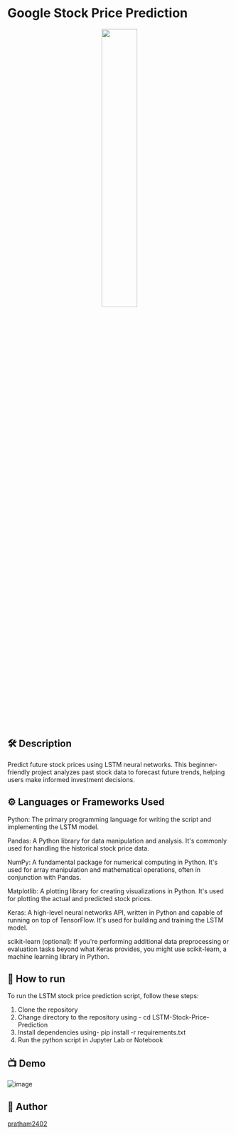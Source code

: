
# Google Stock Price Prediction
<!--Random Image-->
<p align="center">
<img src="https://static.vecteezy.com/system/resources/previews/008/089/798/original/financial-future-price-prediction-or-the-future-price-trend-of-the-stock-market-or-crypto-currency-investing-in-the-unpredictable-uncertainty-vector.jpg" width=40% height=40%>


## 🛠️ Description
<!--Remove the below lines and add yours -->
Predict future stock prices using LSTM neural networks. This beginner-friendly project analyzes past stock data to forecast future trends, helping users make informed investment decisions.

## ⚙️ Languages or Frameworks Used
<!--Remove the below lines and add yours -->
Python: The primary programming language for writing the script and implementing the LSTM model.

Pandas: A Python library for data manipulation and analysis. It's commonly used for handling the historical stock price data.

NumPy: A fundamental package for numerical computing in Python. It's used for array manipulation and mathematical operations, often in conjunction with Pandas.

Matplotlib: A plotting library for creating visualizations in Python. It's used for plotting the actual and predicted stock prices.

Keras: A high-level neural networks API, written in Python and capable of running on top of TensorFlow. It's used for building and training the LSTM model.

scikit-learn (optional): If you're performing additional data preprocessing or evaluation tasks beyond what Keras provides, you might use scikit-learn, a machine learning library in Python.

## 🌟 How to run
<!--Remove the below lines and add yours -->
To run the LSTM stock price prediction script, follow these steps:
1) Clone the repository
2) Change directory to the repository using - cd LSTM-Stock-Price-Prediction
3) Install dependencies using- pip install -r requirements.txt
4) Run the python script in Jupyter Lab or Notebook

## 📺 Demo
![image](https://github.com/pratham2402/LSTM-Stock-Price-Prediction/assets/125042746/8c587285-bf13-46fe-95ba-6197677799e6)

## 🤖 Author
[pratham2402](https://github.com/pratham2402)

